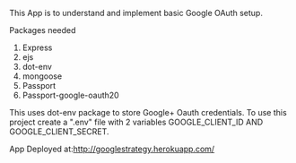 This App is to  understand and implement basic Google OAuth setup.

Packages needed
1. Express
2. ejs
3. dot-env
4. mongoose
5. Passport
5. Passport-google-oauth20

This uses dot-env package to store Google+ Oauth credentials. To use this project create a ".env" file with 2 variables GOOGLE_CLIENT_ID AND GOOGLE_CLIENT_SECRET.

 
App Deployed at:http://googlestrategy.herokuapp.com/



